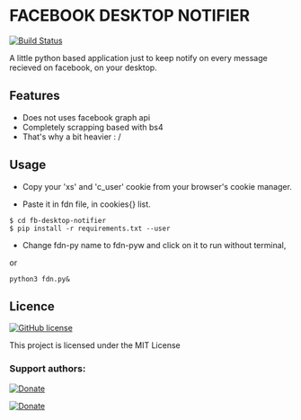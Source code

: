 # FACEBOOK DESKTOP NOTIFIER

[![Build Status](https://travis-ci.com/0x0is1/fb-desktop-notifier.svg?branch=master)](https://travis-ci.com/0x0is1/fb-desktop-notifier)

A little python based application just to keep notify on every message recieved on facebook, on your desktop.

## Features

* Does not uses facebook graph api
* Completely scrapping based with bs4
* That's why a bit heavier : /

## Usage

* Copy your 'xs' and 'c_user' cookie from your browser's cookie manager.

* Paste it in fdn file, in cookies{} list.

```
$ cd fb-desktop-notifier
$ pip install -r requirements.txt --user
```

* Change fdn-py name to fdn-pyw and click on it to run without terminal, 

or

```
python3 fdn.py&
```

## Licence

[![GitHub license](https://img.shields.io/github/license/0x0is1/fb-desktop-notifier)](https://github.com/0x0is1/fb-desktop-notifier/blob/master/LICENSE)

This project is licensed under the MIT License

### **Support authors**:

[![Donate](https://raw.githubusercontent.com/StrinTH/checkleaks/master/assets/default-pink.png)](https://www.buymeacoffee.com/6dciIwk)

[![Donate](https://raw.githubusercontent.com/StrinTH/checkleaks/master/assets/-460.png)](https://paypal.me/0x0is1?locale.x=en_GB)
